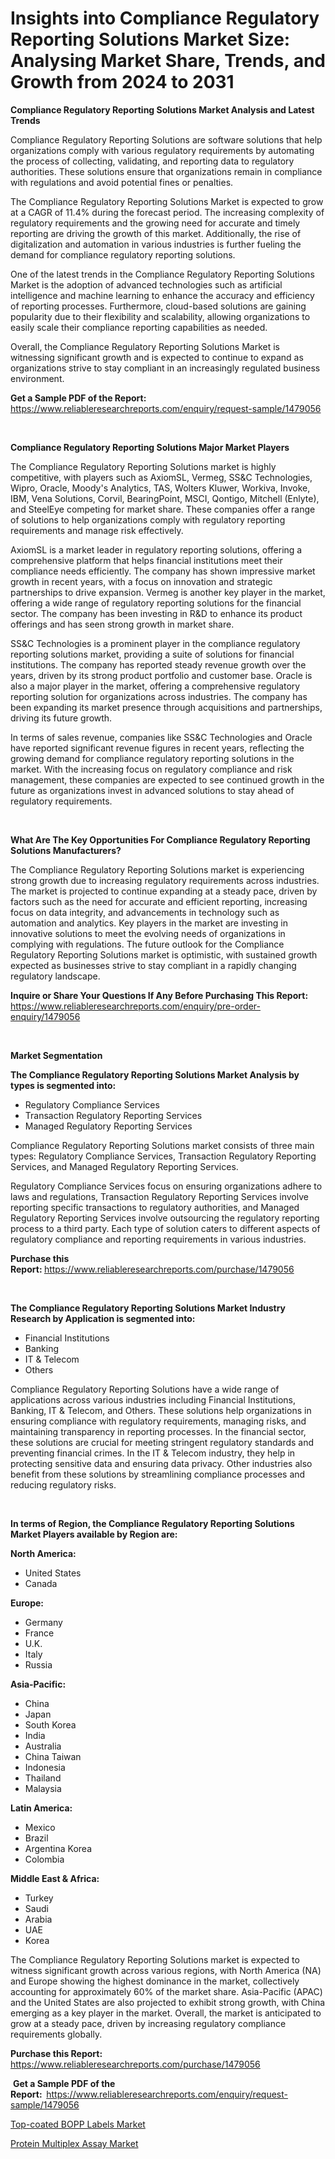 <p><h1>Insights into Compliance Regulatory Reporting Solutions Market Size: Analysing Market Share, Trends, and Growth from 2024 to 2031</h1></p><p><strong>Compliance Regulatory Reporting Solutions Market Analysis and Latest Trends</strong></p>
<p><p>Compliance Regulatory Reporting Solutions are software solutions that help organizations comply with various regulatory requirements by automating the process of collecting, validating, and reporting data to regulatory authorities. These solutions ensure that organizations remain in compliance with regulations and avoid potential fines or penalties.</p><p>The Compliance Regulatory Reporting Solutions Market is expected to grow at a CAGR of 11.4% during the forecast period. The increasing complexity of regulatory requirements and the growing need for accurate and timely reporting are driving the growth of this market. Additionally, the rise of digitalization and automation in various industries is further fueling the demand for compliance regulatory reporting solutions.</p><p>One of the latest trends in the Compliance Regulatory Reporting Solutions Market is the adoption of advanced technologies such as artificial intelligence and machine learning to enhance the accuracy and efficiency of reporting processes. Furthermore, cloud-based solutions are gaining popularity due to their flexibility and scalability, allowing organizations to easily scale their compliance reporting capabilities as needed.</p><p>Overall, the Compliance Regulatory Reporting Solutions Market is witnessing significant growth and is expected to continue to expand as organizations strive to stay compliant in an increasingly regulated business environment.</p></p>
<p><strong>Get a Sample PDF of the Report:&nbsp;</strong> <a href="https://www.reliableresearchreports.com/enquiry/request-sample/1479056">https://www.reliableresearchreports.com/enquiry/request-sample/1479056</a></p>
<p>&nbsp;</p>
<p><strong>Compliance Regulatory Reporting Solutions Major Market Players</strong></p>
<p><p>The Compliance Regulatory Reporting Solutions market is highly competitive, with players such as AxiomSL, Vermeg, SS&C Technologies, Wipro, Oracle, Moody's Analytics, TAS, Wolters Kluwer, Workiva, Invoke, IBM, Vena Solutions, Corvil, BearingPoint, MSCI, Qontigo, Mitchell (Enlyte), and SteelEye competing for market share. These companies offer a range of solutions to help organizations comply with regulatory reporting requirements and manage risk effectively.</p><p>AxiomSL is a market leader in regulatory reporting solutions, offering a comprehensive platform that helps financial institutions meet their compliance needs efficiently. The company has shown impressive market growth in recent years, with a focus on innovation and strategic partnerships to drive expansion. Vermeg is another key player in the market, offering a wide range of regulatory reporting solutions for the financial sector. The company has been investing in R&D to enhance its product offerings and has seen strong growth in market share.</p><p>SS&C Technologies is a prominent player in the compliance regulatory reporting solutions market, providing a suite of solutions for financial institutions. The company has reported steady revenue growth over the years, driven by its strong product portfolio and customer base. Oracle is also a major player in the market, offering a comprehensive regulatory reporting solution for organizations across industries. The company has been expanding its market presence through acquisitions and partnerships, driving its future growth.</p><p>In terms of sales revenue, companies like SS&C Technologies and Oracle have reported significant revenue figures in recent years, reflecting the growing demand for compliance regulatory reporting solutions in the market. With the increasing focus on regulatory compliance and risk management, these companies are expected to see continued growth in the future as organizations invest in advanced solutions to stay ahead of regulatory requirements.</p></p>
<p>&nbsp;</p>
<p><strong>What Are The Key Opportunities For Compliance Regulatory Reporting Solutions Manufacturers?</strong></p>
<p><p>The Compliance Regulatory Reporting Solutions market is experiencing strong growth due to increasing regulatory requirements across industries. The market is projected to continue expanding at a steady pace, driven by factors such as the need for accurate and efficient reporting, increasing focus on data integrity, and advancements in technology such as automation and analytics. Key players in the market are investing in innovative solutions to meet the evolving needs of organizations in complying with regulations. The future outlook for the Compliance Regulatory Reporting Solutions market is optimistic, with sustained growth expected as businesses strive to stay compliant in a rapidly changing regulatory landscape.</p></p>
<p><strong>Inquire or Share Your Questions If Any Before Purchasing This Report:</strong> <a href="https://www.reliableresearchreports.com/enquiry/pre-order-enquiry/1479056">https://www.reliableresearchreports.com/enquiry/pre-order-enquiry/1479056</a></p>
<p>&nbsp;</p>
<p><strong>Market Segmentation</strong></p>
<p><strong>The Compliance Regulatory Reporting Solutions Market Analysis by types is segmented into:</strong></p>
<p><ul><li>Regulatory Compliance Services</li><li>Transaction Regulatory Reporting Services</li><li>Managed Regulatory Reporting Services</li></ul></p>
<p><p>Compliance Regulatory Reporting Solutions market consists of three main types: Regulatory Compliance Services, Transaction Regulatory Reporting Services, and Managed Regulatory Reporting Services. </p><p>Regulatory Compliance Services focus on ensuring organizations adhere to laws and regulations, Transaction Regulatory Reporting Services involve reporting specific transactions to regulatory authorities, and Managed Regulatory Reporting Services involve outsourcing the regulatory reporting process to a third party. Each type of solution caters to different aspects of regulatory compliance and reporting requirements in various industries.</p></p>
<p><strong>Purchase this Report:&nbsp;</strong><a href="https://www.reliableresearchreports.com/purchase/1479056">https://www.reliableresearchreports.com/purchase/1479056</a></p>
<p>&nbsp;</p>
<p><strong>The Compliance Regulatory Reporting Solutions Market Industry Research by Application is segmented into:</strong></p>
<p><ul><li>Financial Institutions</li><li>Banking</li><li>IT & Telecom</li><li>Others</li></ul></p>
<p><p>Compliance Regulatory Reporting Solutions have a wide range of applications across various industries including Financial Institutions, Banking, IT & Telecom, and Others. These solutions help organizations in ensuring compliance with regulatory requirements, managing risks, and maintaining transparency in reporting processes. In the financial sector, these solutions are crucial for meeting stringent regulatory standards and preventing financial crimes. In the IT & Telecom industry, they help in protecting sensitive data and ensuring data privacy. Other industries also benefit from these solutions by streamlining compliance processes and reducing regulatory risks.</p></p>
<p>&nbsp;</p>
<p><strong>In terms of Region, the Compliance Regulatory Reporting Solutions Market Players available by Region are:</strong></p>
<p>
    <p> <strong> North America: </strong>
        <ul>
            <li>United States</li>
            <li>Canada</li>
        </ul>
        </p> 
    <p> <strong> Europe: </strong>
        <ul>
            <li>Germany</li>
            <li>France</li>
            <li>U.K.</li>
            <li>Italy</li>
            <li>Russia</li>
        </ul>
        </p> 
    <p> <strong> Asia-Pacific: </strong>
        <ul>
            <li>China</li>
            <li>Japan</li>
            <li>South Korea</li>
            <li>India</li>
            <li>Australia</li>
            <li>China Taiwan</li>
            <li>Indonesia</li>
            <li>Thailand</li>
            <li>Malaysia</li>
        </ul>
        </p> 
    <p> <strong> Latin America: </strong>
        <ul>
            <li>Mexico</li>
            <li>Brazil</li>
            <li>Argentina Korea</li>
            <li>Colombia</li>
        </ul>
        </p> 
    <p> <strong> Middle East & Africa: </strong>
        <ul>
            <li>Turkey</li>
            <li>Saudi</li>
            <li>Arabia</li>
            <li>UAE</li>
            <li>Korea</li>
        </ul>
    </p>
    </p>
<p><p>The Compliance Regulatory Reporting Solutions market is expected to witness significant growth across various regions, with North America (NA) and Europe showing the highest dominance in the market, collectively accounting for approximately 60% of the market share. Asia-Pacific (APAC) and the United States are also projected to exhibit strong growth, with China emerging as a key player in the market. Overall, the market is anticipated to grow at a steady pace, driven by increasing regulatory compliance requirements globally.</p></p>
<p><strong>Purchase this Report: </strong><a href="https://www.reliableresearchreports.com/purchase/1479056">https://www.reliableresearchreports.com/purchase/1479056</a></p>
<p>&nbsp;<strong>Get a Sample PDF of the Report:&nbsp;&nbsp;</strong><a href="https://www.reliableresearchreports.com/enquiry/request-sample/1479056">https://www.reliableresearchreports.com/enquiry/request-sample/1479056</a></p>
<p><strong></strong></p>
<p><p><a href="https://github.com/wusalecollins540tpqoz/Market-Research-Report-List-1/blob/main/top-coated-bopp-labels-market.md">Top-coated BOPP Labels Market</a></p><p><a href="https://github.com/kathiaseamanalvaradovlprc2h/Market-Research-Report-List-1/blob/main/protein-multiplex-assay-market.md">Protein Multiplex Assay Market</a></p></p>